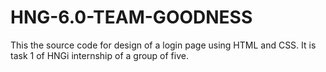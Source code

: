 # HNG-6.0-TEAM-GOODNESS

This the source code for design of a login page using HTML and CSS. It is task 1 of HNGi internship of a group of five.
